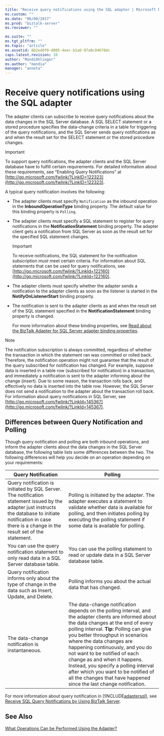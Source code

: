 ```yaml
---
title: "Receive query notifications using the SQL adapter | Microsoft Docs"
ms.custom: ""
ms.date: "06/08/2017"
ms.prod: "biztalk-server"
ms.reviewer: ""

ms.suite: ""
ms.tgt_pltfrm: ""
ms.topic: "article"
ms.assetid: 6b2ed0f0-d005-4eec-b1a6-97a0c94678dc
caps.latest.revision: 10
author: "MandiOhlinger"
ms.author: "mandia"
manager: "anneta"
---
```

# Receive query notifications using the SQL adapter
The adapter clients can subscribe to receive query notifications about the data changes in the SQL Server database. A SQL SELECT statement or a stored procedure specifies the data-change criteria in a table for triggering of the query notifications, and the SQL Server sends query notifications as and when the result set for the SELECT statement or the stored procedure changes.  
  
> [!IMPORTANT]
>  To support query notifications, the adapter clients and the SQL Server database have to fulfill certain requirements. For detailed information about these requirements, see “Enabling Query Notifications” at [http://go.microsoft.com/fwlink/?LinkID=122323](http://go.microsoft.com/fwlink/?LinkID=122323).  
  
 A typical query notification involves the following:  
  
- The adapter clients must specify `Notification` as the inbound operation in the **InboundOperationType** binding property. The default value for this binding property is `Polling`.  
  
- The adapter clients must specify a SQL statement to register for query notifications in the **NotificationStatement** binding property. The adapter client gets a notification from SQL Server as soon as the result set for the specified SQL statement changes.  
  
  > [!IMPORTANT]
  >  To receive notifications, the SQL statement for the notification subscription *must* meet certain criteria. For information about SQL statements that can be used for query notifications, see [http://go.microsoft.com/fwlink/?LinkId=122160](http://go.microsoft.com/fwlink/?LinkId=122160).  
  
- The adapter clients must specify whether the adapter sends a notification to the adapter clients as soon as the listener is started in the **NotifyOnListenerStart** binding property.  
  
- The notification is sent to the adapter clients as and when the result set of the SQL statement specified in the **NotificationStatement** binding property is changed.  
  
  For more information about these binding properties, see [Read about the BizTalk Adapter for SQL Server adapter binding properties](../../adapters-and-accelerators/adapter-sql/read-about-the-biztalk-adapter-for-sql-server-adapter-binding-properties.md).  
  
> [!NOTE]
>  The notification subscription is always committed, regardless of whether the transaction in which the statement ran was committed or rolled back. Therefore, the notification operation might not guarantee that the result of the query subscribed for notification has changed. For example, suppose data is inserted in a table row (subscribed for notification) in a transaction, and immediately a notification is sent to the adapter informing about the change (insert). Due to some reason, the transaction rolls back, and effectively no data is inserted into the table row. However, the SQL Server does not send a notification to the adapter about the transaction roll back. For information about query notifications in SQL Server, see [http://go.microsoft.com/fwlink/?LinkId=145367](http://go.microsoft.com/fwlink/?LinkId=145367).  
  
## Differences between Query Notification and Polling  
 Though query notification and polling are both inbound operations, and inform the adapter clients about the data changes in the SQL Server database, the following table lists some differences between the two. The following differences will help you decide on an operation depending on your requirements:  
  
|Query Notification|Polling|  
|------------------------|-------------|  
|Query notification is initiated by SQL Server. The notification statement issued by the adapter just instructs the database to initiate notification in case there is a change in the result set of the statement.|Polling is initiated by the adapter. The adapter executes a statement to validate whether data is available for polling, and then initiates polling by executing the polling statement if some data is available for polling.|  
|You can use the query notification statement to only read data in a SQL Server database table.|You can use the polling statement to read or update data in a SQL Server database table.|  
|Query notification informs only about the type of change in the data such as Insert, Update, and Delete.|Polling informs you about the actual data that has changed.|  
|The data-change notification is instantaneous.|The data-change notification depends on the polling interval, and the adapter clients are informed about the data changes at the end of every polling interval. **Tip:**  Polling can give you better throughput in scenarios where the data changes are happening continuously, and you do not want to be notified of each change as and when it happens. Instead, you specify a polling interval after which you want to be notified of all the changes that have happened since the last change notification.|  
  
 For more information about query notification in [!INCLUDE[adaptersql](../../includes/adaptersql-md.md)], see [Receive SQL Query Notifications by Using BizTalk Server](../../adapters-and-accelerators/adapter-sql/receive-sql-query-notifications-using-biztalk-server.md).  
  
## See Also  
 [What Operations Can be Performed Using the Adapter?](https://msdn.microsoft.com/library/cc185435(v=bts.10).aspx)